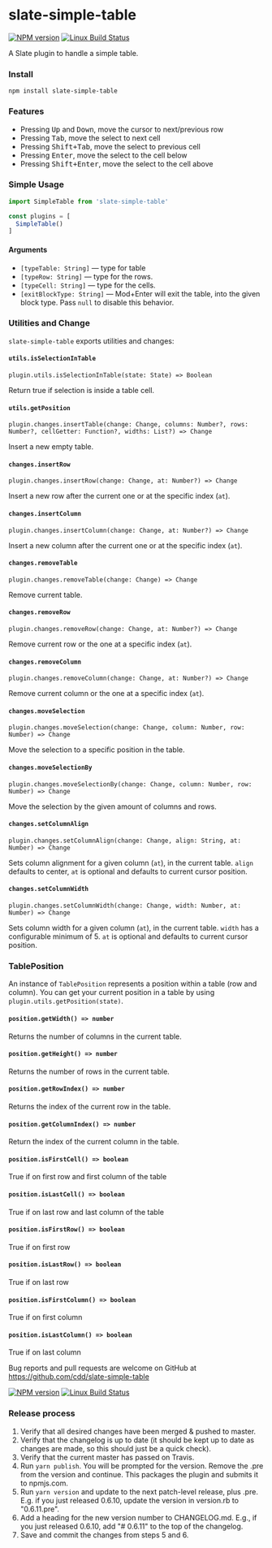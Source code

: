 # slate-simple-table

[![NPM version](https://badge.fury.io/js/slate-simple-table.svg)](http://badge.fury.io/js/slate-simple-table)
[![Linux Build Status](https://travis-ci.org/cdd/slate-simple-table.png?branch=master)](https://travis-ci.org/cdd/slate-simple-table)

A Slate plugin to handle a simple table.

### Install

```
npm install slate-simple-table
```

### Features

- Pressing <kbd>Up</kbd> and <kbd>Down</kbd>, move the cursor to next/previous row
- Pressing <kbd>Tab</kbd>, move the select to next cell
- Pressing <kbd>Shift+Tab</kbd>, move the select to previous cell
- Pressing <kbd>Enter</kbd>, move the select to the cell below
- Pressing <kbd>Shift+Enter</kbd>, move the select to the cell above

### Simple Usage

```js
import SimpleTable from 'slate-simple-table'

const plugins = [
  SimpleTable()
]
```

#### Arguments

- ``[typeTable: String]`` — type for table
- ``[typeRow: String]`` — type for the rows.
- ``[typeCell: String]`` — type for the cells.
- ``[exitBlockType: String]`` — Mod+Enter will exit the table, into the given block type. Pass `null` to disable this behavior.

### Utilities and Change

`slate-simple-table` exports utilities and changes:

#### `utils.isSelectionInTable`

```
plugin.utils.isSelectionInTable(state: State) => Boolean
```

Return true if selection is inside a table cell.

#### `utils.getPosition`

```
plugin.changes.insertTable(change: Change, columns: Number?, rows: Number?, cellGetter: Function?, widths: List?) => Change
```

Insert a new empty table.

#### `changes.insertRow`

```
plugin.changes.insertRow(change: Change, at: Number?) => Change
```

Insert a new row after the current one or at the specific index (`at`).

#### `changes.insertColumn`

```
plugin.changes.insertColumn(change: Change, at: Number?) => Change
```

Insert a new column after the current one or at the specific index (`at`).

#### `changes.removeTable`

```
plugin.changes.removeTable(change: Change) => Change
```

Remove current table.

#### `changes.removeRow`

```
plugin.changes.removeRow(change: Change, at: Number?) => Change
```

Remove current row or the one at a specific index (`at`).

#### `changes.removeColumn`

```
plugin.changes.removeColumn(change: Change, at: Number?) => Change
```

Remove current column or the one at a specific index (`at`).

#### `changes.moveSelection`

```
plugin.changes.moveSelection(change: Change, column: Number, row: Number) => Change
```

Move the selection to a specific position in the table.

#### `changes.moveSelectionBy`

```
plugin.changes.moveSelectionBy(change: Change, column: Number, row: Number) => Change
```

Move the selection by the given amount of columns and rows.

#### `changes.setColumnAlign`

```
plugin.changes.setColumnAlign(change: Change, align: String, at: Number) => Change
```

Sets column alignment for a given column (`at`), in the current table. `align`
defaults to center, `at` is optional and defaults to current cursor position.

#### `changes.setColumnWidth`

```
plugin.changes.setColumnWidth(change: Change, width: Number, at: Number) => Change
```

Sets column width for a given column (`at`), in the current table. `width` has a
configurable minimum of 5. `at` is optional and defaults to current cursor position.

### TablePosition

An instance of `TablePosition` represents a position within a table (row and column).
You can get your current position in a table by using `plugin.utils.getPosition(state)`.

#### `position.getWidth() => number`

Returns the number of columns in the current table.

#### `position.getHeight() => number`

Returns the number of rows in the current table.

#### `position.getRowIndex() => number`

Returns the index of the current row in the table.

#### `position.getColumnIndex() => number`

Return the index of the current column in the table.

#### `position.isFirstCell() => boolean`

True if on first row and first column of the table

#### `position.isLastCell() => boolean`

True if on last row and last column of the table

#### `position.isFirstRow() => boolean`

True if on first row

#### `position.isLastRow() => boolean`

True if on last row

#### `position.isFirstColumn() => boolean`

True if on first column

#### `position.isLastColumn() => boolean`

True if on last column

Bug reports and pull requests are welcome on GitHub at https://github.com/cdd/slate-simple-table

[![NPM version](https://badge.fury.io/js/slate-simple-table.svg)](http://badge.fury.io/js/slate-simple-table)
[![Linux Build Status](https://travis-ci.org/cdd/slate-simple-table.png?branch=master)](https://travis-ci.org/cdd/slate-simple-table)

### Release process

1. Verify that all desired changes have been merged & pushed to master.
2. Verify that the changelog is up to date (it should be kept up to date as changes are made, so this should just be a quick check).
3. Verify that the current master has passed on Travis.
4. Run `yarn publish`. You will be prompted for the version. Remove the .pre from the version and continue. This packages the plugin and submits it to npmjs.com.
5. Run `yarn version` and update to the next patch-level release, plus .pre. E.g. if you just released 0.6.10, update the version in version.rb to "0.6.11.pre".
6. Add a heading for the new version number to CHANGELOG.md. E.g., if you just released 0.6.10, add "# 0.6.11" to the top of the changelog.
7. Save and commit the changes from steps 5 and 6.
